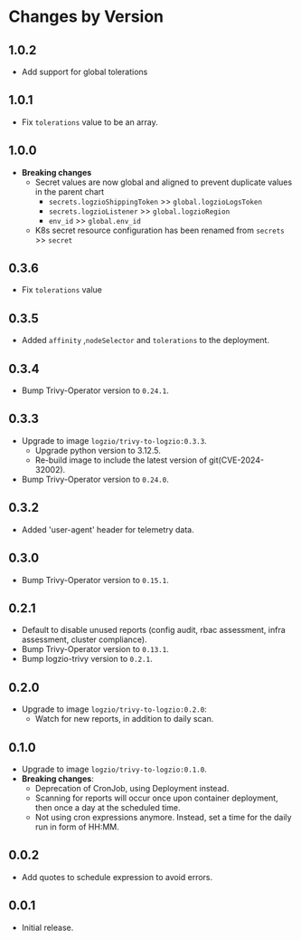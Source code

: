 # Changes by Version

<!-- next version -->
## 1.0.2
- Add support for global tolerations

## 1.0.1
- Fix `tolerations` value to be an array.
## 1.0.0
- **Breaking changes**
    - Secret values are now global and aligned to prevent duplicate values in the parent chart
      - `secrets.logzioShippingToken` >> `global.logzioLogsToken`
      - `secrets.logzioListener` >> `global.logzioRegion`
      - `env_id` >> `global.env_id`
    - K8s secret resource configuration has been renamed from `secrets` >> `secret`

## 0.3.6
- Fix `tolerations` value 

## 0.3.5
- Added `affinity` ,`nodeSelector` and `tolerations` to the deployment.

## 0.3.4
- Bump Trivy-Operator version to `0.24.1`.

## 0.3.3
- Upgrade to image `logzio/trivy-to-logzio:0.3.3`.
    - Upgrade python version to 3.12.5.
    - Re-build image to include the latest version of git(CVE-2024-32002).
- Bump Trivy-Operator version to `0.24.0`.

## 0.3.2
- Added 'user-agent' header for telemetry data.

## 0.3.0
- Bump Trivy-Operator version to `0.15.1`.

## 0.2.1
- Default to disable unused reports (config audit, rbac assessment, infra assessment, cluster compliance).
- Bump Trivy-Operator version to `0.13.1`.
- Bump logzio-trivy version to `0.2.1`.

## 0.2.0
- Upgrade to image `logzio/trivy-to-logzio:0.2.0`:
    - Watch for new reports, in addition to daily scan.

## 0.1.0
- Upgrade to image `logzio/trivy-to-logzio:0.1.0`.
- **Breaking changes**:
    - Deprecation of CronJob, using Deployment instead.
    - Scanning for reports will occur once upon container deployment, then once a day at the scheduled time. 
    - Not using cron expressions anymore. Instead, set a time for the daily run in form of HH:MM. 

## 0.0.2
- Add quotes to schedule expression to avoid errors. 

## 0.0.1
- Initial release.
